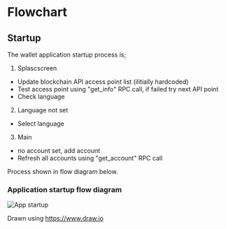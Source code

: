 # Flowchart

## Startup

The wallet application startup process is;
1. Splascscreen
* Update blockchain API access point list (ilitially hardcoded)
* Test access point using "get_info" RPC call, if failed try next API point
* Check language
2. Language not set
* Select language
3. Main
* no account set, add account
* Refresh all accounts using "get_account" RPC call

Process shown in flow diagram below.

### Application startup flow diagram

![App startup](https://github.com/EOSZAio/EOSZA-wallet/blob/master/documentation/startup.png "App startup")

Drawn using https://www.draw.io

